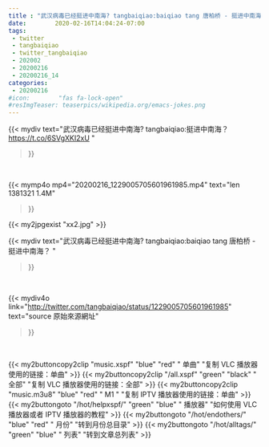 ```yaml
---
title : "武汉病毒已经挺进中南海? tangbaiqiao:baiqiao tang 唐柏桥 - 挺进中南海？ "
date:        2020-02-16T14:04:24-07:00
tags:
 - twitter
 - tangbaiqiao
 - twitter_tangbaiqiao
 - 202002
 - 20200216
 - 20200216_14
categories:
 - 20200216
#icon:        "fas fa-lock-open"
#resImgTeaser: teaserpics/wikipedia.org/emacs-jokes.png
---
```


{{< mydiv text="武汉病毒已经挺进中南海? tangbaiqiao:挺进中南海？  https://t.co/6SVgXKI2xU "
>}}
<br>


{{< mymp4o mp4="20200216_1229005705601961985.mp4"
text="len 1381321    1.4M"
>}}

{{< my2jpgexist "xx2.jpg" >}}<br>



{{< mydiv text="武汉病毒已经挺进中南海? tangbaiqiao:baiqiao tang 唐柏桥 - 挺进中南海？ "
>}}
<br>

{{< mydiv4o link="http://twitter.com/tangbaiqiao/status/1229005705601961985"
text="source 原始來源網址"
>}}


<br>



{{< my2buttoncopy2clip "music.xspf"        "blue"   "red"    " 单曲"  "复制 VLC 播放器使用的链接：单曲" >}} {{< my2buttoncopy2clip "/all.xspf"         "green"  "black"  " 全部"  "复制 VLC 播放器使用的链接：全部" >}} {{< my2buttoncopy2clip "music.m3u8"        "blue"   "red"    " M1 "    "复制 IPTV 播放器使用的链接：单曲" >}} {{< my2buttongoto      "/hot/helpxspf/"    "green"  "blue"   " 播放器" "如何使用 VLC 播放器或者 IPTV 播放器的教程" >}} {{< my2buttongoto      "/hot/endothers/"   "blue"   "red"    " 月份"   "转到月份总目录" >}} {{< my2buttongoto      "/hot/alltags/"     "green"  "blue"   " 列表"   "转到文章总列表" >}} 
